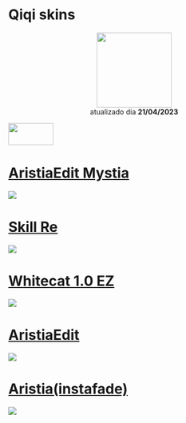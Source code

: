 # Qiqi skins

<p align="center">
   <a href="https://osu.ppy.sh/users/15251627">
    <img src="https://a.ppy.sh/15251627"
         width="150"
         height "150">
   </a>
<br>
  atualizado dia
  <b> 21/04/2023 </b>
</p>
   <a href="https://osu.ppy.sh/community/forums/topics/1679931?n=1">
  <img src="https://assets.ppy.sh/profile-badges/dtt-2023.png" 
       width="90" 
       height="44"></a>
   
# [AristiaEdit Mystia](https://github.com/Yumiih/Skins/raw/main/qiqi/AristiaEdit_Mistya.osk)
[![](https://osu.ppy.sh/ss/18558434/3ea3)](https://github.com/Yumiih/Skins/raw/main/qiqi/AristiaEdit_Mistya.osk)

# [Skill Re](https://github.com/Yumiih/Skins/raw/main/qiqi/Skill%20Re.osk)
[![](https://osu.ppy.sh/ss/18558470/417e)](https://github.com/Yumiih/Skins/raw/main/qiqi/Skill%20Re.osk)

# [Whitecat 1.0 EZ](https://github.com/Yumiih/Skins/raw/main/qiqi/-__WhiteCat_1.0_EZ_-.osk)
[![](https://osu.ppy.sh/ss/18558472/99a2)](https://github.com/Yumiih/Skins/raw/main/qiqi/-__WhiteCat_1.0_EZ_-.osk)

# [AristiaEdit](https://github.com/Yumiih/Skins/raw/main/qiqi/AristiaEdit.osk)
[![](https://osu.ppy.sh/ss/18558480/3ce1)](https://github.com/Yumiih/Skins/raw/main/qiqi/AristiaEdit.osk)

# [Aristia(instafade)](https://github.com/Yumiih/Skins/raw/main/qiqi/Aristia(instafade).osk)
[![](https://osu.ppy.sh/ss/18558488/3e7a)](https://github.com/Yumiih/Skins/raw/main/qiqi/Aristia(instafade).osk)
